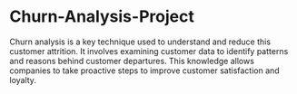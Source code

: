 # Churn-Analysis-Project
Churn analysis is a key technique used to understand and reduce this customer attrition. It involves examining customer data to identify patterns and reasons behind customer departures. This knowledge allows companies to take proactive steps to improve customer satisfaction and loyalty.
